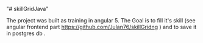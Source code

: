 "# skillGridJava" 

The project was built as training in angular 5. The Goal is to fill it's skill (see angular frontend part 
 https://github.com/Julan76/skillGridng  ) and to save it in postgres db .
